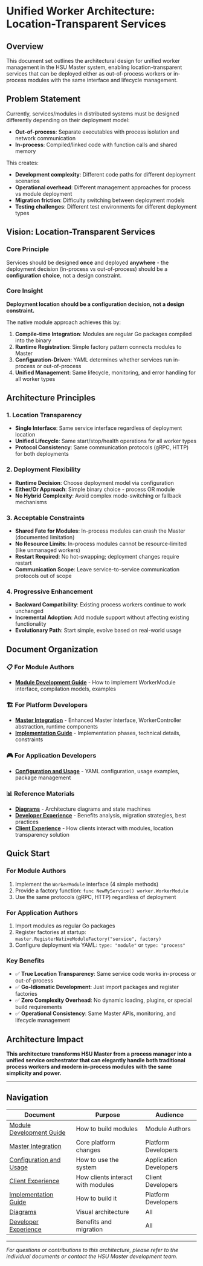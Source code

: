 # Unified Worker Architecture: Location-Transparent Services

## Overview

This document set outlines the architectural design for unified worker management in the HSU Master system, enabling location-transparent services that can be deployed either as out-of-process workers or in-process modules with the same interface and lifecycle management.

## Problem Statement

Currently, services/modules in distributed systems must be designed differently depending on their deployment model:
- **Out-of-process**: Separate executables with process isolation and network communication
- **In-process**: Compiled/linked code with function calls and shared memory

This creates:
- **Development complexity**: Different code paths for different deployment scenarios
- **Operational overhead**: Different management approaches for process vs module deployment
- **Migration friction**: Difficulty switching between deployment models
- **Testing challenges**: Different test environments for different deployment types

## Vision: Location-Transparent Services

### Core Principle
Services should be designed **once** and deployed **anywhere** - the deployment decision (in-process vs out-of-process) should be a **configuration choice**, not a design constraint.

### Core Insight
**Deployment location should be a configuration decision, not a design constraint.**

The native module approach achieves this by:
1. **Compile-time Integration**: Modules are regular Go packages compiled into the binary
2. **Runtime Registration**: Simple factory pattern connects modules to Master
3. **Configuration-Driven**: YAML determines whether services run in-process or out-of-process
4. **Unified Management**: Same lifecycle, monitoring, and error handling for all worker types

## Architecture Principles

### 1. Location Transparency
- **Single Interface**: Same service interface regardless of deployment location
- **Unified Lifecycle**: Same start/stop/health operations for all worker types
- **Protocol Consistency**: Same communication protocols (gRPC, HTTP) for both deployments

### 2. Deployment Flexibility
- **Runtime Decision**: Choose deployment model via configuration
- **Either/Or Approach**: Simple binary choice - process OR module
- **No Hybrid Complexity**: Avoid complex mode-switching or fallback mechanisms

### 3. Acceptable Constraints
- **Shared Fate for Modules**: In-process modules can crash the Master (documented limitation)
- **No Resource Limits**: In-process modules cannot be resource-limited (like unmanaged workers)
- **Restart Required**: No hot-swapping; deployment changes require restart
- **Communication Scope**: Leave service-to-service communication protocols out of scope

### 4. Progressive Enhancement
- **Backward Compatibility**: Existing process workers continue to work unchanged
- **Incremental Adoption**: Add module support without affecting existing functionality
- **Evolutionary Path**: Start simple, evolve based on real-world usage

## Document Organization

### 📋 For Module Authors
- **[Module Development Guide](module-development-guide.md)** - How to implement WorkerModule interface, compilation models, examples

### 🏗️ For Platform Developers  
- **[Master Integration](master-integration.md)** - Enhanced Master interface, WorkerController abstraction, runtime components
- **[Implementation Guide](implementation-guide.md)** - Implementation phases, technical details, constraints

### 🎮 For Application Developers
- **[Configuration and Usage](configuration-and-usage.md)** - YAML configuration, usage examples, package management

### 📊 Reference Materials
- **[Diagrams](diagrams.md)** - Architecture diagrams and state machines
- **[Developer Experience](developer-experience.md)** - Benefits analysis, migration strategies, best practices
- **[Client Experience](client-experience.md)** - How clients interact with modules, location transparency solution

## Quick Start

### For Module Authors
1. Implement the `WorkerModule` interface (4 simple methods)
2. Provide a factory function: `func NewMyService() worker.WorkerModule`
3. Use the same protocols (gRPC, HTTP) regardless of deployment

### For Application Authors  
1. Import modules as regular Go packages
2. Register factories at startup: `master.RegisterNativeModuleFactory("service", factory)`
3. Configure deployment via YAML: `type: "module"` or `type: "process"`

### Key Benefits
- ✅ **True Location Transparency**: Same service code works in-process or out-of-process
- ✅ **Go-Idiomatic Development**: Just import packages and register factories
- ✅ **Zero Complexity Overhead**: No dynamic loading, plugins, or special build requirements
- ✅ **Operational Consistency**: Same Master APIs, monitoring, and lifecycle management

## Architecture Impact

**This architecture transforms HSU Master from a process manager into a unified service orchestrator that can elegantly handle both traditional process workers and modern in-process modules with the same simplicity and power.**

---

## Navigation

| Document | Purpose | Audience |
|----------|---------|----------|
| [Module Development Guide](module-development-guide.md) | How to build modules | Module Authors |
| [Master Integration](master-integration.md) | Core platform changes | Platform Developers |
| [Configuration and Usage](configuration-and-usage.md) | How to use the system | Application Developers |
| [Client Experience](client-experience.md) | How clients interact with modules | Client Developers |
| [Implementation Guide](implementation-guide.md) | How to build it | Platform Developers |
| [Diagrams](diagrams.md) | Visual architecture | All |
| [Developer Experience](developer-experience.md) | Benefits and migration | All |

---

*For questions or contributions to this architecture, please refer to the individual documents or contact the HSU Master development team.*